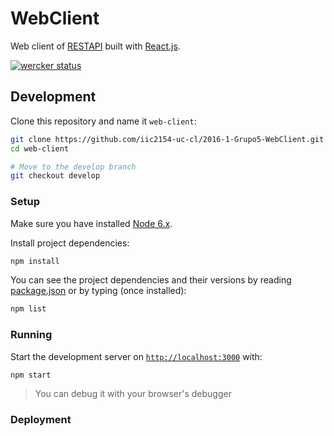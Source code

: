 # WebClient

Web client of [RESTAPI](https://github.com/iic2154-uc-cl/2016-1-Grupo5-RESTAPI) built with [React.js](https://facebook.github.io/react/).

[![wercker status](https://app.wercker.com/status/7d071f233c5de3a0b4bc7f7579b323cd/m "wercker status")](https://app.wercker.com/project/bykey/7d071f233c5de3a0b4bc7f7579b323cd)

## Development

Clone this repository and name it `web-client`:

```sh
git clone https://github.com/iic2154-uc-cl/2016-1-Grupo5-WebClient.git web-client
cd web-client

# Move to the develop branch
git checkout develop
```

### Setup

Make sure you have installed [Node 6.x](https://nodejs.org/en/).

Install project dependencies:

```sh
npm install
```

You can see the project dependencies and their versions by reading [package.json](/package.json) or by typing (once installed):
```sh
npm list
```

### Running

Start the development server on [`http://localhost:3000`](http://localhost:3000/) with:

```sh
npm start
```

> You can debug it with your browser's debugger

### Deployment
